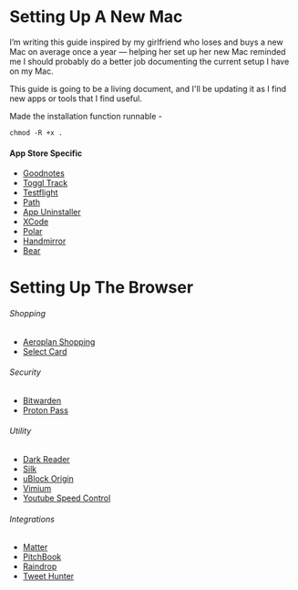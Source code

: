 # Setting Up A New Mac
I’m writing this guide inspired by my girlfriend who loses and buys a new Mac on average once a year — helping her set up her new Mac reminded me I should probably do a better job documenting the current setup I have on my Mac.

This guide is going to be a living document, and I'll be updating it as I find new apps or tools that I find useful.



Made the installation function runnable -
```shell
chmod -R +x .

```

#### App Store Specific 
* [Goodnotes](https://apps.apple.com/ca/app/goodnotes-6/id1444383602)
* [Toggl Track](https://apps.apple.com/ca/app/toggl-track-hours-time-log/id1291898086)
* [Testflight](https://apps.apple.com/ca/app/testflight/id899247664)
* [Path](https://apps.apple.com/ca/app/path-help-me-decide/id1561401686)
* [App Uninstaller](https://apps.apple.com/ca/app/delete-apps-uninstaller/id1033808943?mt=12)
* [XCode](https://apps.apple.com/ca/app/xcode/id497799835?mt=12)
* [Polar](https://apps.apple.com/ca/app/polarr-pro-photo-editor/id1077124956)
* [Handmirror](https://apps.apple.com/ca/app/hand-mirror/id1502839586?mt=12)
* [Bear](https://apps.apple.com/ca/app/bear-markdown-notes/id1091189122?mt=12)

# Setting Up The Browser
###### Shopping
* [Aeroplan Shopping](https://chromewebstore.google.com/detail/aeroplan-shopping-button/jcggkkmhpnjfdkbdopniflkghfkgoalo)
* [Select Card](https://chromewebstore.google.com/detail/meetselect-benefit-notifi/ijmloamhflnhhdoidfkhlhindnhladma)

###### Security
* [Bitwarden](https://chromewebstore.google.com/detail/bitwarden-password-manage/nngceckbapebfimnlniiiahkandclblb)
* [Proton Pass](https://chromewebstore.google.com/detail/proton-pass-free-password/ghmbeldphafepmbegfdlkpapadhbakde)

###### Utility
* [Dark Reader](https://chromewebstore.google.com/detail/dark-reader/eimadpbcbfnmbkopoojfekhnkhdbieeh)
* [Silk](https://chromewebstore.google.com/detail/silk-privacy-pass-client/ajhmfdgkijocedmfjonnpjfojldioehi)
* [uBlock Origin](https://chromewebstore.google.com/detail/ublock-origin/cjpalhdlnbpafiamejdnhcphjbkeiagm)
* [Vimium](https://chromewebstore.google.com/detail/vimium/dbepggeogbaibhgnhhndojpepiihcmeb)
* [Youtube Speed Control](https://chromewebstore.google.com/detail/hdannnflhlmdablckfkjpleikpphncik)

###### Integrations
* [Matter](https://chromewebstore.google.com/detail/matter/knjbgabkeojmfdhindppcmhhfiembkeb)
* [PitchBook](https://chromewebstore.google.com/detail/pitchbook-extension-for-g/lpkjmgldcglmfilmnkcacbolkpkghdaa)
* [Raindrop](https://chromewebstore.google.com/detail/raindropio/ldgfbffkinooeloadekpmfoklnobpien)
* [Tweet Hunter](https://chromewebstore.google.com/detail/tweet-hunter-x-sidebar-fo/amoldiondpmjdnllknhklocndiibkcoe)

